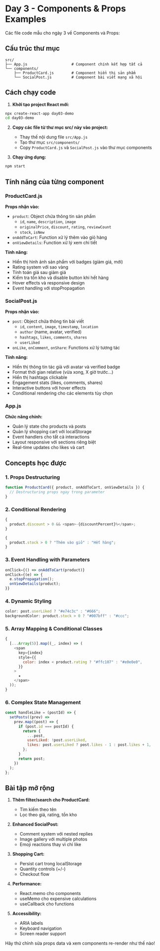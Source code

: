 # Day 3 - Components & Props Examples

Các file code mẫu cho ngày 3 về Components và Props:

## Cấu trúc thư mục

```
src/
├── App.js                    # Component chính kết hợp tất cả
└── components/
    ├── ProductCard.js        # Component hiển thị sản phẩm
    └── SocialPost.js         # Component bài viết mạng xã hội
```

## Cách chạy code

1. **Khởi tạo project React mới:**

```bash
npx create-react-app day03-demo
cd day03-demo
```

2. **Copy các file từ thư mục src/ này vào project:**

   - Thay thế nội dung file `src/App.js`
   - Tạo thư mục `src/components/`
   - Copy `ProductCard.js` và `SocialPost.js` vào thư mục components

3. **Chạy ứng dụng:**

```bash
npm start
```

## Tính năng của từng component

### ProductCard.js

**Props nhận vào:**

- `product`: Object chứa thông tin sản phẩm
  - `id`, `name`, `description`, `image`
  - `originalPrice`, `discount`, `rating`, `reviewCount`
  - `stock`, `isNew`
- `onAddToCart`: Function xử lý thêm vào giỏ hàng
- `onViewDetails`: Function xử lý xem chi tiết

**Tính năng:**

- Hiển thị hình ảnh sản phẩm với badges (giảm giá, mới)
- Rating system với sao vàng
- Tính toán giá sau giảm giá
- Kiểm tra tồn kho và disable button khi hết hàng
- Hover effects và responsive design
- Event handling với stopPropagation

### SocialPost.js

**Props nhận vào:**

- `post`: Object chứa thông tin bài viết
  - `id`, `content`, `image`, `timestamp`, `location`
  - `author` (name, avatar, verified)
  - `hashtags`, `likes`, `comments`, `shares`
  - `userLiked`
- `onLike`, `onComment`, `onShare`: Functions xử lý tương tác

**Tính năng:**

- Hiển thị thông tin tác giả với avatar và verified badge
- Format thời gian relative (vừa xong, X giờ trước...)
- Hiển thị hashtags clickable
- Engagement stats (likes, comments, shares)
- Interactive buttons với hover effects
- Conditional rendering cho các elements tùy chọn

### App.js

**Chức năng chính:**

- Quản lý state cho products và posts
- Quản lý shopping cart với localStorage
- Event handlers cho tất cả interactions
- Layout responsive với sections riêng biệt
- Real-time updates cho likes và cart

## Concepts học được

### 1. **Props Destructuring**

```javascript
function ProductCard({ product, onAddToCart, onViewDetails }) {
  // Destructuring props ngay trong parameter
}
```

### 2. **Conditional Rendering**

```javascript
{
  product.discount > 0 && <span>-{discountPercent}%</span>;
}

{
  product.stock > 0 ? "Thêm vào giỏ" : "Hết hàng";
}
```

### 3. **Event Handling with Parameters**

```javascript
onClick={() => onAddToCart(product)}
onClick={(e) => {
  e.stopPropagation();
  onViewDetails(product);
}}
```

### 4. **Dynamic Styling**

```javascript
color: post.userLiked ? "#e74c3c" : "#666";
backgroundColor: product.stock > 0 ? "#007bff" : "#ccc";
```

### 5. **Array Mapping & Conditional Classes**

```javascript
{
  [...Array(5)].map((_, index) => (
    <span
      key={index}
      style={{
        color: index < product.rating ? "#ffc107" : "#e0e0e0",
      }}
    >
      ★
    </span>
  ));
}
```

### 6. **Complex State Management**

```javascript
const handleLike = (postId) => {
  setPosts((prev) =>
    prev.map((post) => {
      if (post.id === postId) {
        return {
          ...post,
          userLiked: !post.userLiked,
          likes: post.userLiked ? post.likes - 1 : post.likes + 1,
        };
      }
      return post;
    })
  );
};
```

## Bài tập mở rộng

1. **Thêm filter/search cho ProductCard:**

   - Tìm kiếm theo tên
   - Lọc theo giá, rating, tồn kho

2. **Enhanced SocialPost:**

   - Comment system với nested replies
   - Image gallery với multiple photos
   - Emoji reactions thay vì chỉ like

3. **Shopping Cart:**

   - Persist cart trong localStorage
   - Quantity controls (+/-)
   - Checkout flow

4. **Performance:**

   - React.memo cho components
   - useMemo cho expensive calculations
   - useCallback cho functions

5. **Accessibility:**
   - ARIA labels
   - Keyboard navigation
   - Screen reader support

Hãy thử chỉnh sửa props data và xem components re-render như thế nào!
